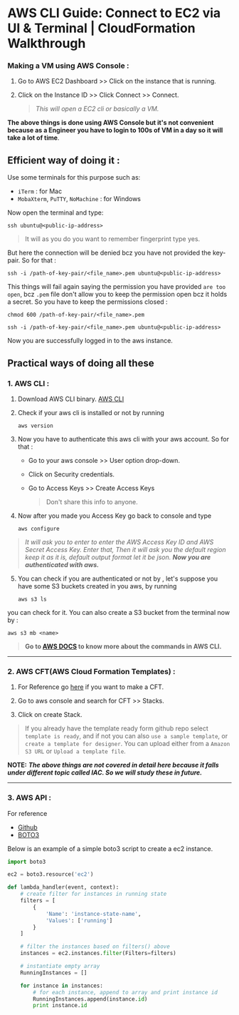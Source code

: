 # AWS CLI Guide: Connect to EC2 via UI & Terminal | CloudFormation Walkthrough

### Making a VM using AWS Console :

1. Go to AWS EC2 Dashboard >> Click on the instance that is running.

2. Click on the Instance ID >> Click Connect >> Connect.

   > _This will open a EC2 cli or basically a VM._

**The above things is done using AWS Console but it's not convenient because as a Engineer you have to login to 100s of VM in a day so it will take a lot of time**.

## Efficient way of doing it :

Use some terminals for this purpose such as:

- `iTerm` : for Mac
- `MobaXterm`, `PuTTY`, `NoMachine` : for Windows

Now open the terminal and type:

```shell
ssh ubuntu@<public-ip-address>
```

> It will as you do you want to remember fingerprint type yes.

But here the connection will be denied bcz you have not provided the key-pair. So for that :

```shell
ssh -i /path-of-key-pair/<file_name>.pem ubuntu@<public-ip-address>
```

This things will fail again saying the permission you have provided `are too open`, bcz `.pem` file don't allow you to keep the permission open bcz it holds a secret. So you have to keep the permissions closed :

```shell
chmod 600 /path-of-key-pair/<file_name>.pem

ssh -i /path-of-key-pair/<file_name>.pem ubuntu@<public-ip-address>
```

Now you are successfully logged in to the aws instance.

## Practical ways of doing all these

### 1. AWS CLI :

1. Download AWS CLI binary. [AWS CLI](https://aws.amazon.com/cli/)

2. Check if your aws cli is installed or not by running

    ```shell
    aws version
    ```

3. Now you have to authenticate this aws cli with your aws account. So for that :

   - Go to your aws console >> User option drop-down.
   - Click on Security credentials.
   - Go to Access Keys >> Create Access Keys
   
     > Don't share this info to anyone.

4. Now after you made you Access Key go back to console and type

    ```shell
    aws configure
    ```

> _It will ask you to enter to enter the AWS Access Key ID and AWS Secret Access Key. Enter that, Then it will ask you the default region keep it as it is, default output format let it be json._ **_Now you are authenticated with aws._**

5. You can check if you are authenticated or not by , let's suppose you have some S3 buckets created in you aws, by running

    ```shell
    aws s3 ls
    ```

you can check for it. You can also create a S3 bucket from the terminal now by :

```shell
aws s3 mb <name>
```

> **Go to [AWS DOCS](https://docs.aws.amazon.com/cli/latest/userguide/cli-services-ec2-instances.html) to know more about the commands in AWS CLI.**

---

### 2. AWS CFT(AWS Cloud Formation Templates) :

1. For Reference go [here](https://github.com/aws-cloudformation/aws-cloudformation-templates) if you want to make a CFT.

2. Go to aws console and search for CFT >> Stacks.

3. Click on create Stack.

> If you already have the template ready form github repo select `template is ready`, and if not you can also `use a sample template`, or `create a template for designer`. You can upload either from a `Amazon S3 URL` or `Upload a template file`.

**NOTE:** **_The above things are not covered in detail here because it falls under different topic called IAC. So we will study these in future._**

---

### 3. AWS API :

For reference

- [Github](https://gist.github.com/mda590/679aba60ca03699d5b12a32314debdc0)
- [BOTO3](https://boto3.amazonaws.com/v1/documentation/api/latest/index.html)

Below is an example of a simple boto3 script to create a ec2 instance.

```python
import boto3

ec2 = boto3.resource('ec2')

def lambda_handler(event, context):
    # create filter for instances in running state
    filters = [
        {
            'Name': 'instance-state-name',
            'Values': ['running']
        }
    ]

    # filter the instances based on filters() above
    instances = ec2.instances.filter(Filters=filters)

    # instantiate empty array
    RunningInstances = []

    for instance in instances:
        # for each instance, append to array and print instance id
        RunningInstances.append(instance.id)
        print instance.id
```
